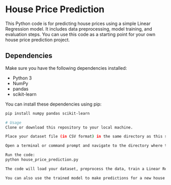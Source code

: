 # House Price Prediction

This Python code is for predicting house prices using a simple Linear Regression model. It includes data preprocessing, model training, and evaluation steps. You can use this code as a starting point for your own house price prediction project.

## Dependencies

Make sure you have the following dependencies installed:

- Python 3
- NumPy
- pandas
- scikit-learn

You can install these dependencies using pip:

```bash
pip install numpy pandas scikit-learn

# Usage
Clone or download this repository to your local machine.

Place your dataset file (in CSV format) in the same directory as this script and replace 'data.csv' in the code with the filename of your dataset.

Open a terminal or command prompt and navigate to the directory where the code is located.

Run the code:
python house_price_prediction.py

The code will load your dataset, preprocess the data, train a Linear Regression model, and evaluate its performance using Mean Squared Error (MSE) and R-squared (R2) Score.

You can also use the trained model to make predictions for a new house by replacing [...] in the code with the feature values of the new house and running the script again.
